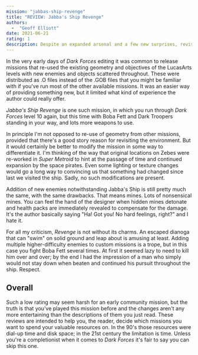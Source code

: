 ```yaml
---
mission: "jabbas-ship-revenge"
title: "REVIEW: Jabba's Ship Revenge"
authors: 
  -  "Geoff Elliott"
date: 2021-06-21
rating: 1
description: Despite an expanded arsenal and a few new surprises, revisiting Jabba's Ship isn't that exciting.
---
```


In the very early days of *Dark Forces* editing it was common to release missions that re-used the existing geometry and objectives of the LucasArts levels with new enemies and objects scattered throughout. These were distributed as .O files instead of the .GOB files that you might be familiar with if you've run most of the other available missions. It was an easier way of providing something new, but it limited what kind of experience the author could really offer.

*Jabba's Ship Revenge* is one such mission, in which you run through *Dark Forces* level 10 again, but this time with Boba Fett and Dark Troopers standing in your way, and lots more weapons to use.

In principle I'm not opposed to re-use of geometry from other missions, provided that there's a good story reason for revisiting the environment. But it would certainly be better to modify the mission in some way to differentiate it. I'm thinking of the way that original locations on Zebes were re-worked in *Super Metroid* to hint at the passage of time and continued expansion by the space pirates. Even some lighting or texture changes would go a long way to convincing us that something had changed since last we visited the ship. Sadly, no such modifications are present.

Addition of new enemies notwithstanding Jabba's Ship is still pretty much the same, with the same drawbacks. That means mines. Lots of nonsensical mines. You can feel the hand of the designer when hidden mines detonate and health packs are immediately revealed to compensate for the damage. It's the author basically saying "Ha! Got you! No hard feelings, right?" and I hate it.

For all my criticism, *Revenge* is not without its charms. An escaped dianoga that can "swim" on solid ground and leap about is amusing at least.  Adding multiple higher-difficulty enemies to custom missions is a trope, but in this case you fight Boba Fett several times. At first it seemed lazy to need to kill him over and over; by the end I had the impression of a man who simply would not stay down when beaten and continued his pursuit throughout the ship. Respect.

## Overall

Such a low rating may seem harsh for an early community mission, but the truth is that you've played this mission before and the changes aren't any more entertaining than the descriptions of them you just read. These reviews are intended to help you, the reader, decide which missions you want to spend your valuable resources on. In the 90's those resources were dial-up time and disk space; in the 21st century the limitation is time. Unless you're a completionist when it comes to *Dark Forces* it's fair to say you can skip this one.

